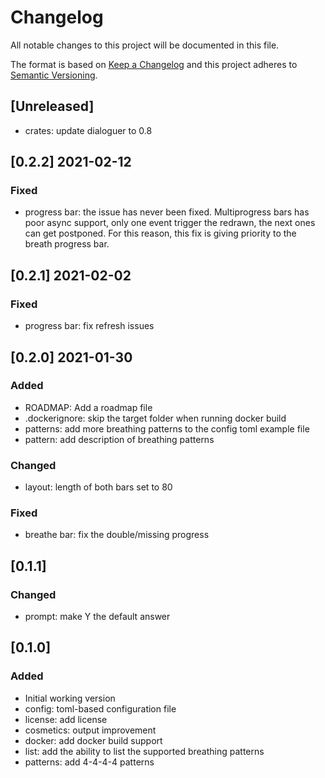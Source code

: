 # Changelog
All notable changes to this project will be documented in this file.

The format is based on [Keep a Changelog](http://keepachangelog.com/en/1.0.0/)
and this project adheres to [Semantic Versioning](http://semver.org/spec/v2.0.0.html).

## [Unreleased]
- crates: update dialoguer to 0.8

## [0.2.2] 2021-02-12
### Fixed
- progress bar: the issue has never been fixed. Multiprogress bars has poor
  async support, only one event trigger the redrawn, the next ones can get postponed.
  For this reason, this fix is giving priority to the breath progress bar.

## [0.2.1] 2021-02-02
### Fixed
- progress bar: fix refresh issues

## [0.2.0] 2021-01-30
### Added
- ROADMAP: Add a roadmap file
- .dockerignore: skip the target folder when running docker build
- patterns: add more breathing patterns to the config toml example file
- pattern: add description of breathing patterns

### Changed
- layout: length of both bars set to 80

### Fixed
- breathe bar: fix the double/missing progress

## [0.1.1]
### Changed
- prompt: make Y the default answer

## [0.1.0]
### Added
- Initial working version
- config: toml-based configuration file
- license: add license
- cosmetics: output improvement
- docker: add docker build support
- list: add the ability to list the supported breathing patterns
- patterns: add 4-4-4-4 patterns
